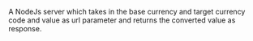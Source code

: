 A NodeJs server which takes in the base currency and target currency code and  value as url parameter and returns the converted value as response.
